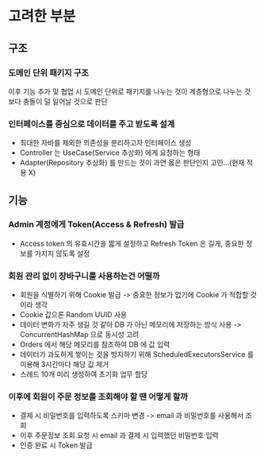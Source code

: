 # 고려한 부분


## 구조
### 도메인 단위 패키지 구조
이후 기능 추가 및 협업 시 도메인 단위로 패키지를 나누는 것이 계층형으로 나누는 것 보다 충돌이 덜 일어날 것으로 판단

### 인터페이스를 중심으로 데이터를 주고 받도록 설계
- 최대한 자바를 제외한 의존성을 분리하고자 인터페이스 생성
- Controller 는 UseCase(Service 추상화) 에게 요청하는 형태
- Adapter(Repository 추상화) 를 만드는 것이 과연 옳은 판단인지 고민...(현재 적용 X)

## 기능

### Admin 계정에게 Token(Access & Refresh) 발급
- Access token 의 유효시간을 짧게 설정하고 Refresh Token 은 길게, 중요한 정보를 가지지 않도록 설정

### 회원 관리 없이 장바구니를 사용하는건 어떨까
- 회원을 식별하기 위해 Cookie 발급 -> 중요한 정보가 없기에 Cookie 가 적합할 것이라 생각
- Cookie 값으론 Random UUID 사용
- 데이터 변화가 자주 생길 것 같아 DB 가 아닌 메모리에 저장하는 방식 사용 -> ConcurrentHashMap 으로 동시성 고려
- Orders 에서 해당 메모리를 참조하여 DB 에 값 입력
- 데이터가 과도하게 쌓이는 것을 방지하기 위해 ScheduledExecutorsService 를 이용해 3시간마다 해당 값 제거 
- 스레드 10개 미리 생성하여 초기화 업무 할당

### 이후에 회원이 주문 정보를 조회해야 할 땐 어떻게 할까
- 결제 시 비밀번호를 입력하도록 스키마 변경 -> email 과 비밀번호를 사용해서 조회 
- 이후 주문정보 조회 요청 시 email 과 결제 시 입력했던 비밀번호 입력
- 인증 완료 시 Token 발급
